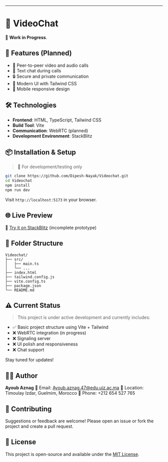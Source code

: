 

---

# 🎥 VideoChat

🚧 **Work in Progress**.

## 🚀 Features (Planned)

* 🔗 Peer-to-peer video and audio calls
* 💬 Text chat during calls
* 🔒 Secure and private communication
* 🎨 Modern UI with Tailwind CSS
* 📱 Mobile responsive design

## 🛠️ Technologies

* **Frontend**: HTML, TypeScript, Tailwind CSS
* **Build Tool**: Vite
* **Communication**: WebRTC (planned)
* **Development Environment**: StackBlitz

## 📦 Installation & Setup

> 🧪 For development/testing only

```bash
git clone https://github.com/Dipesh-Nayak/Videochat.git
cd Videochat
npm install
npm run dev
```

Visit `http://localhost:5173` in your browser.

## 🌐 Live Preview

👀 [Try it on StackBlitz](https://stackblitz.com/edit/sb1-jswr7dyj) (incomplete prototype)

## 📁 Folder Structure

```
Videochat/
├── src/                 
│   ├── main.ts          
│   └── ...              
├── index.html           
├── tailwind.config.js   
├── vite.config.ts       
├── package.json         
└── README.md            
```

## ⚠️ Current Status

> This project is under active development and currently includes:

* ✅ Basic project structure using Vite + Tailwind
* ❌ WebRTC integration (in progress)
* ❌ Signaling server
* ❌ UI polish and responsiveness
* ❌ Chat support

Stay tuned for updates!

## 👨‍💻 Author

**Ayoub Aznag**
📧 Email: [Ayoub.aznag.47@edu.uiz.ac.ma](mailto:Ayoub.aznag.47@edu.uiz.ac.ma)
📍 Location: Timoulay Izdar, Guelmim, Morocco
📱 Phone: +212 654 527 765

## 🤝 Contributing

Suggestions or feedback are welcome! Please open an issue or fork the project and create a pull request.

## 📄 License

This project is open-source and available under the [MIT License](LICENSE).


